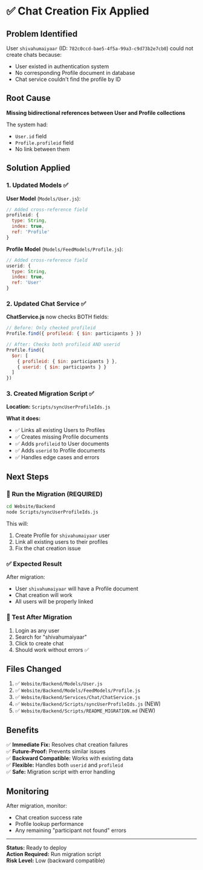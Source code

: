 # ✅ Chat Creation Fix Applied

## Problem Identified
User `shivahumaiyaar` (ID: `782c0ccd-bae5-4f5a-99a3-c9d73b2e7cb0`) could not create chats because:
- User existed in authentication system
- No corresponding Profile document in database
- Chat service couldn't find the profile by ID

## Root Cause
**Missing bidirectional references between User and Profile collections**

The system had:
- `User.id` field
- `Profile.profileid` field
- No link between them

## Solution Applied

### 1. Updated Models ✅

**User Model** (`Models/User.js`):
```javascript
// Added cross-reference field
profileid: {
  type: String,
  index: true,
  ref: 'Profile'
}
```

**Profile Model** (`Models/FeedModels/Profile.js`):
```javascript
// Added cross-reference field
userid: {
  type: String,
  index: true,
  ref: 'User'
}
```

### 2. Updated Chat Service ✅

**ChatService.js** now checks BOTH fields:
```javascript
// Before: Only checked profileid
Profile.find({ profileid: { $in: participants } })

// After: Checks both profileid AND userid
Profile.find({
  $or: [
    { profileid: { $in: participants } },
    { userid: { $in: participants } }
  ]
})
```

### 3. Created Migration Script ✅

**Location:** `Scripts/syncUserProfileIds.js`

**What it does:**
- ✅ Links all existing Users to Profiles
- ✅ Creates missing Profile documents
- ✅ Adds `profileid` to User documents
- ✅ Adds `userid` to Profile documents
- ✅ Handles edge cases and errors

## Next Steps

### 🚀 Run the Migration (REQUIRED)

```bash
cd Website/Backend
node Scripts/syncUserProfileIds.js
```

This will:
1. Create Profile for `shivahumaiyaar` user
2. Link all existing users to their profiles
3. Fix the chat creation issue

### ✅ Expected Result

After migration:
- User `shivahumaiyaar` will have a Profile document
- Chat creation will work
- All users will be properly linked

### 🧪 Test After Migration

1. Login as any user
2. Search for "shivahumaiyaar"
3. Click to create chat
4. Should work without errors ✅

## Files Changed

1. ✅ `Website/Backend/Models/User.js`
2. ✅ `Website/Backend/Models/FeedModels/Profile.js`
3. ✅ `Website/Backend/Services/Chat/ChatService.js`
4. ✅ `Website/Backend/Scripts/syncUserProfileIds.js` (NEW)
5. ✅ `Website/Backend/Scripts/README_MIGRATION.md` (NEW)

## Benefits

✅ **Immediate Fix:** Resolves chat creation failures  
✅ **Future-Proof:** Prevents similar issues  
✅ **Backward Compatible:** Works with existing data  
✅ **Flexible:** Handles both `userid` and `profileid`  
✅ **Safe:** Migration script with error handling  

## Monitoring

After migration, monitor:
- Chat creation success rate
- Profile lookup performance
- Any remaining "participant not found" errors

---

**Status:** Ready to deploy  
**Action Required:** Run migration script  
**Risk Level:** Low (backward compatible)
